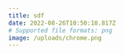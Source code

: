 ```yaml
---
title: sdf
date: 2022-08-26T10:50:18.817Z
# Supported file formats: png
image: /uploads/chrome.png
---
```

